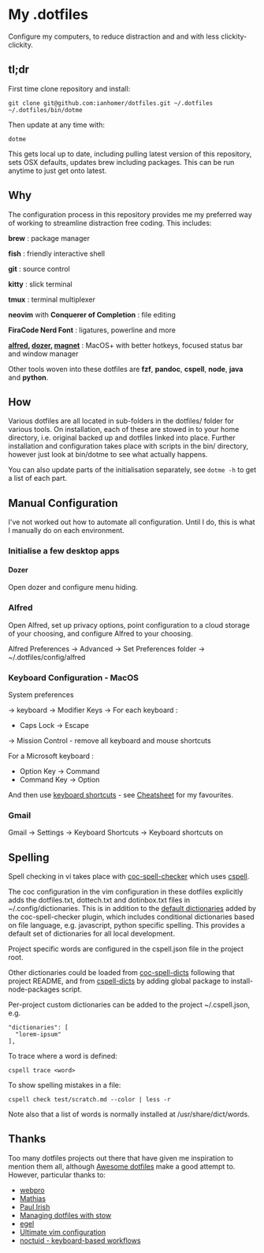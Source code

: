 # My .dotfiles

Configure my computers, to reduce distraction and and with less
clickity-clickity.

## tl;dr

First time clone repository and install:

    git clone git@github.com:ianhomer/dotfiles.git ~/.dotfiles
    ~/.dotfiles/bin/dotme

Then update at any time with:

    dotme

This gets local up to date, including pulling latest version of this repository,
sets OSX defaults, updates brew including packages. This can be run anytime to
just get onto latest.

## Why

The configuration process in this repository provides me my preferred way of
working to streamline distraction free coding. This includes:

**brew**
: package manager

**fish**
: friendly interactive shell

**git**
: source control

**kitty**
: slick terminal

**tmux**
: terminal multiplexer

**neovim** with **Conquerer of Completion**
: file editing

**FiraCode Nerd Font**
: ligatures, powerline and more

**[alfred](https://www.alfredapp.com/),
[dozer](https://github.com/Mortennn/Dozer),
[magnet](https://magnet.crowdcafe.com/)**
: MacOS+ with better hotkeys, focused status bar and window manager

Other tools woven into these dotfiles are **fzf**, **pandoc**, **cspell**,
**node**, **java** and **python**.

## How

Various dotfiles are all located in sub-folders in the dotfiles/ folder for
various tools. On installation, each of these are stowed in to your home
directory, i.e. original backed up and dotfiles linked into place. Further
installation and configuration takes place with scripts in the bin/ directory,
however just look at bin/dotme to see what actually happens.

You can also update parts of the initialisation separately, see `dotme -h` to
get a list of each part.

## Manual Configuration

I've not worked out how to automate all configuration. Until I do, this is what
I manually do on each environment.

### Initialise a few desktop apps

#### Dozer

Open dozer and configure menu hiding.

### Alfred

Open Alfred, set up privacy options, point configuration to a cloud storage of
your choosing, and configure Alfred to your choosing.

Alfred Preferences -> Advanced -> Set Preferences folder -> ~/.dotfiles/config/alfred

### Keyboard Configuration - MacOS

System preferences

-> keyboard -> Modifier Keys -> For each keyboard :

- Caps Lock -> Escape

-> Mission Control - remove all keyboard and mouse shortcuts

For a Microsoft keyboard :

- Option Key -> Command
- Command Key -> Option

And then use [keyboard shortcuts](https://support.google.com/mail/answer/6594) -
see [Cheatsheet](./CHEATSHEET.md) for my favourites.

### Gmail

Gmail -> Settings -> Keyboard Shortcuts -> Keyboard shortcuts on

## Spelling

Spell checking in vi takes place with
[coc-spell-checker](https://github.com/iamcco/coc-spell-checker) which uses
[cspell](https://www.npmjs.com/package/cspell).

The coc configuration in the vim configuration in these dotfiles explicitly adds
the dotfiles.txt, dottech.txt and dotinbox.txt files in ~/.config/dictionaries.
This is in addition to the [default
dictionaries](https://github.com/iamcco/coc-spell-checker) added by the
coc-spell-checker plugin, which includes conditional dictionaries based on file
language, e.g. javascript, python specific spelling. This provides a default set
of dictionaries for all local development.

Project specific words are configured in the cspell.json file in the project
root.

Other dictionaries could be loaded from
[coc-spell-dicts](https://github.com/iamcco/coc-cspell-dicts) following that
project README, and from
[cspell-dicts](https://github.com/streetsidesoftware/cspell-dicts) by adding
global package to install-node-packages script.

Per-project custom dictionaries can be added to the project ~/.cspell.json,
e.g.

    "dictionaries": [
      "lorem-ipsum"
    ],


To trace where a word is defined:

    cspell trace <word>

To show spelling mistakes in a file: 

    cspell check test/scratch.md --color | less -r

Note also that a list of words is normally installed at /usr/share/dict/words.

## Thanks

Too many dotfiles projects out there that have given me inspiration to mention
them all, although [Awesome
dotfiles](https://github.com/webpro/awesome-dotfiles) make a good attempt to.
However, particular thanks to:

- [webpro](https://github.com/webpro/dotfiles)
- [Mathias](https://github.com/mathiasbynens/dotfiles)
- [Paul Irish](https://github.com/paulirish/dotfiles)
- [Managing dotfiles with stow](https://alexpearce.me/2016/02/managing-dotfiles-with-stow/)
- [egel](https://github.com/egel/dotfiles)
- [Ultimate vim configuration](https://github.com/amix/vimrc)
- [noctuid - keyboard-based workflows](https://github.com/noctuid/dotfiles)
